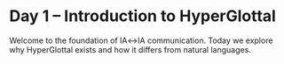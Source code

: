 # Day 1 – Introduction to HyperGlottal
Welcome to the foundation of IA↔IA communication. Today we explore why HyperGlottal exists and how it differs from natural languages.